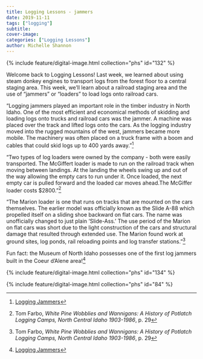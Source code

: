 ```yaml
---
title: Logging Lessons - jammers
date: 2019-11-11
tags: ["logging"]
subtitle: 
cover-image: 
categories: ["Logging Lessons"]
author: Michelle Shannon
---
```


{% include feature/digital-image.html collection="phs" id="132" %}

Welcome back to Logging Lessons! Last week, we learned about using steam donkey engines to transport logs from the forest floor to a central staging area. This week, we’ll learn about a railroad staging area and the use of “jammers” or “loaders” to load logs onto railroad cars.

“Logging jammers played an important role in the timber
industry in North Idaho. One of the most efficient and economical methods of
skidding and loading logs onto trucks and railroad cars was the jammer. A
machine was placed over the track and lifted logs onto the cars. As the logging
industry moved into the rugged mountains of the west, jammers became more
mobile. The machinery was often placed on a truck frame with a boom and cables
that could skid logs up to 400 yards away.”[^1]

“Two types of log loaders were owned by the company - both were easily transported. The McGiffert loader is made to run on the railroad track when moving between landings. At the landing the wheels swing up and out of the way allowing the empty cars to run under it. Once loaded, the next empty car is pulled forward and the loaded car moves ahead.The McGiffer loader costs $2800.”[^2]

“The Marion loader is one that runs on tracks that are mounted on the cars themselves. The earlier model was officially known as the Slide A-88 which propelled itself on a sliding shoe backward on flat cars. The name was unofficially changed to just plain ‘Slide-Ass.’ The use period of the Marion on flat cars was short due to the light construction of the cars and structural damage that resulted through extended use. The Marion found work at ground sites, log ponds, rail reloading points and log transfer stations.”[^2]

Fun fact: the Museum of North Idaho possesses one of the first log jammers built in the Coeur d’Alene area!<a href="https://www.tumblr.com/blog/uispecialcollections/queue#_ftn2" title="">[^1]

{% include feature/digital-image.html collection="phs" id="134" %}

{% include feature/digital-image.html collection="phs" id="84" %}

[^1]: [Logging Jammers](https://nickelsworth.com/articles/photo-of-the-week-logging-jammers)

[^2]: Tom Farbo, *White Pine Wobblies and Wannigans: A History of Potlatch Logging Camps, North Central Idaho 1903-1986*, p. 29
